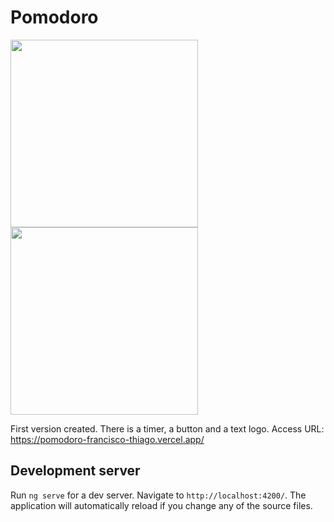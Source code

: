 # Pomodoro

<img style="width: 300px;" src="https://github.com/Francisco-Thiago/pomodoro/assets/75057408/bb030ae3-c45d-43cf-a593-e21ea84cceb1"/>
<img style="width: 300px;" src="https://github.com/Francisco-Thiago/pomodoro/assets/75057408/23ff29f9-8a8c-49d5-8919-21bf651f2f55"/>

First version created. There is a timer, a button and a text logo.
Access URL: https://pomodoro-francisco-thiago.vercel.app/

## Development server

Run `ng serve` for a dev server. Navigate to `http://localhost:4200/`. The application will automatically reload if you change any of the source files.
